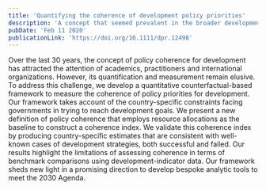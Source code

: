 ```yaml
---
title: 'Quantifying the coherence of development policy priorities'
description: 'A concept that seemed prevalent in the broader development community, and especially in policy circles, is "policy coherence". To our surprise, most of the work on this topic was theoretical or conceptual. It seemed necessary to formalise this idea and quantify it to provide policymakers with tools to systematically evaluate whether (and how much) the actions (priorities) or governments are coherent with their goals (aspirations). This is the first quantitative study on policy coherence for development.'
pubDate: 'Feb 11 2020'
publicationLink: 'https://doi.org/10.1111/dpr.12498'
---
```


Over the last 30 years, the concept of policy coherence for development has attracted the attention of academics, practitioners and international organizations. However, its quantification and measurement remain elusive. To address this challenge, we develop a quantitative counterfactual-based framework to measure the coherence of policy priorities for development. Our framework takes account of the country-specific constraints facing governments in trying to reach development goals. We present a new definition of policy coherence that employs resource allocations as the baseline to construct a coherence index. We validate this coherence index by producing country-specific estimates that are consistent with well-known cases of development strategies, both successful and failed. Our results highlight the limitations of assessing coherence in terms of benchmark comparisons using development-indicator data. Our framework sheds new light in a promising direction to develop bespoke analytic tools to meet the 2030 Agenda.

